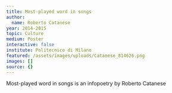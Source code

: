 ```yaml
---
title: Most-played word in songs
author:
  name: Roberto Catanese
year: 2014-2015
topic: Culture
medium: Poster
interactive: false
institute: Politecnico di Milano
featured: /assets/images/uploads/Catanese_814626.png
images: []
source: {}
---
```

Most-played word in songs is an infopoetry by Roberto Catanese
